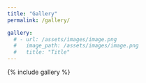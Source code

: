 ```yaml
---
title: "Gallery"
permalink: /gallery/

gallery:
  # - url: /assets/images/image.png
  #   image_path: /assets/images/image.png
  #   title: "Title"
---
```


{% include gallery  %}